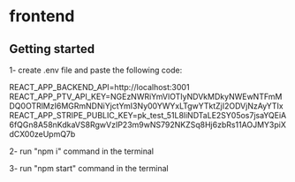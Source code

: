 # frontend



## Getting started

1- create .env file and paste the following code: <br />

REACT_APP_BACKEND_API=http://localhost:3001 <br />
REACT_APP_PTV_API_KEY=NGEzNWRiYmVlOTIyNDVkMDkyNWEwNTFmMDQ0OTRlMzI6MGRmNDNiYjctYmI3Ny00YWYxLTgwYTktZjI2ODVjNzAyYTIx <br />
REACT_APP_STRIPE_PUBLIC_KEY=pk_test_51L8liNDTaLE2SY05os7jsaYQEiA6fQGn8A58nKdkaVS8RgwVzIP23m9wNS792NKZSq8Hj6zbRs11AOJMY3piXdCX00zeUpmQ7b <br />


2- run "npm i" command in the terminal

3- run "npm start" command in the terminal
